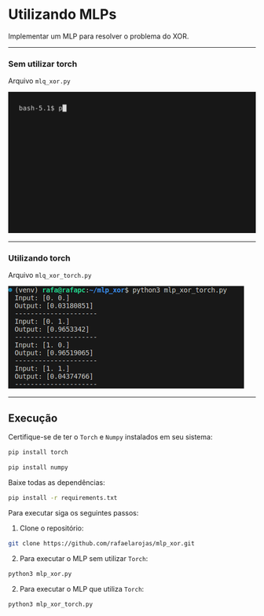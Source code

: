 # Utilizando MLPs

Implementar um MLP para resolver o problema do XOR.

---

### Sem utilizar torch 

Arquivo `mlq_xor.py`

![demonstração](mlp.gif)

---

### Utilizando torch 

Arquivo `mlq_xor_torch.py`

![demonstração](mlp_torch.png)


---

## Execução

Certifique-se de ter o `Torch` e `Numpy` instalados em seu sistema:

```bash
pip install torch
```

```bash
pip install numpy
```

Baixe todas as dependências:

```bash
pip install -r requirements.txt
```

Para executar siga os seguintes passos:

1. Clone o repositório:

```bash
git clone https://github.com/rafaelarojas/mlp_xor.git
```

2. Para executar o MLP sem utilizar `Torch`:

```bash
python3 mlp_xor.py
```

2. Para executar o MLP que utiliza `Torch`:

```bash
python3 mlp_xor_torch.py
```
